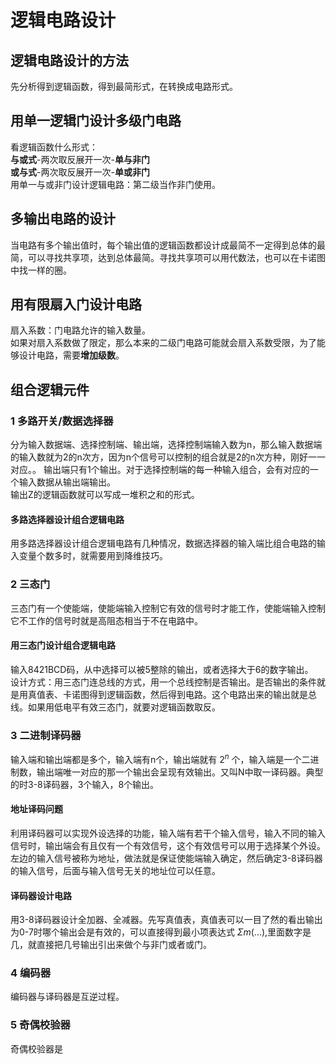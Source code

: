  # 逻辑电路设计
 ## 逻辑电路设计的方法
 先分析得到逻辑函数，得到最简形式，在转换成电路形式。
 ## 用单一逻辑门设计多级门电路
 看逻辑函数什么形式：  
 **与或式**-两次取反展开一次-**单与非门**  
 **或与式**-两次取反展开一次-**单或非门**  
 用单一与或非门设计逻辑电路：第二级当作非门使用。
 ## 多输出电路的设计
 当电路有多个输出值时，每个输出值的逻辑函数都设计成最简不一定得到总体的最简，可以寻找共享项，达到总体最简。寻找共享项可以用代数法，也可以在卡诺图中找一样的圈。
 ## 用有限扇入门设计电路
 扇入系数：门电路允许的输入数量。  
 如果对扇入系数做了限定，那么本来的二级门电路可能就会扇入系数受限，为了能够设计电路，需要**增加级数**。
 ## 组合逻辑元件
 ### 1 多路开关/数据选择器
 分为输入数据端、选择控制端、输出端，选择控制端输入数为n，那么输入数据端的输入数就为2的n次方，因为n个信号可以控制的组合就是2的n次方种，刚好一一对应。。 输出端只有1个输出。对于选择控制端的每一种输入组合，会有对应的一个输入数据从输出端输出。  
 输出Z的逻辑函数就可以写成一堆积之和的形式。
 #### 多路选择器设计组合逻辑电路
 用多路选择器设计组合逻辑电路有几种情况，数据选择器的输入端比组合电路的输入变量个数多时，就需要用到降维技巧。
 ### 2 三态门
 三态门有一个使能端，使能端输入控制它有效的信号时才能工作，使能端输入控制它不工作的信号时就是高阻态相当于不在电路中。
 #### 用三态门设计组合逻辑电路
 输入8421BCD码，从中选择可以被5整除的输出，或者选择大于6的数字输出。  
 设计方式：用三态门连总线的方式，用一个总线控制是否输出。是否输出的条件就是用真值表、卡诺图得到逻辑函数，然后得到电路。这个电路出来的输出就是总线。如果用低电平有效三态门，就要对逻辑函数取反。
 ### 3 二进制译码器
 输入端和输出端都是多个，输入端有n个，输出端就有 $2^n$ 个，输入端是一个二进制数，输出端唯一对应的那一个输出会呈现有效输出。又叫N中取一译码器。典型的时3-8译码器，3个输入，8个输出。  
 #### 地址译码问题
 利用译码器可以实现外设选择的功能，输入端有若干个输入信号，输入不同的输入信号时，输出端会有且仅有一个有效信号，这个有效信号可以用于选择某个外设。左边的输入信号被称为地址，做法就是保证使能端输入确定，然后确定3-8译码器的输入信号，后面与输入信号无关的地址位可以任意。
 #### 译码器设计电路
 用3-8译码器设计全加器、全减器。先写真值表，真值表可以一目了然的看出输出为0-7时哪个输出会是有效的，可以直接得到最小项表达式 $\Sigma m(...)$,里面数字是几，就直接把几号输出引出来做个与非门或者或门。
### 4 编码器
编码器与译码器是互逆过程。
### 5 奇偶校验器
奇偶校验器是

